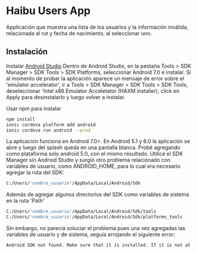 # Haibu Users App

Applicación que muestra una lista de los usuarios y la información inválida, relacionada al rut y fecha de nacimiento, al seleccionar uno.

## Instalación

Instalar [Android Studio](https://developer.android.com/studio)
Dentro de Android Studio, en la pestaña Tools > SDK Manager > SDK Tools > SDK Platforms, seleccionar Android 7.0 e instalar. 
Si al momento de probar la aplicación aparece un mensaje de error sobre el 'emulator accelerator', ir a Tools > SDK Manager > SDK Tools > SDK Tools, deseleccionar 'Intel x86 Emulator Acceletator (HAXM installer), click en Apply para desinstalarlo y luego volver a instalar.

Usar npm para instalar

```bash
npm install
ionic cordova platform add android
ionic cordova run android --prod
```

La aplicación funciona en Android 7.0+. En Android 5.1 y 6.0 la aplicación se abre y luego del splash queda en una pantalla blanca. Probé agregando como plataforma solo android 5.0, con el mismo resultado. Utilicé el SDK Manager sin Android Studio y surgió otro problema relacionado con variables de usuario, como ANDROID_HOME, para lo cual era necesario agregar la ruta del SDK:

```bash
C:/Users/'nombre_usuario'/AppData/Local/Android/Sdk
```

Además de agregar algunos directorios del SDK como variables de sistema en la ruta 'Path'

```bash
C:/Users/'nombre_usuario'/AppData/Local/Android/Sdk/tools
C:/Users/'nombre_usuario'/AppData/Local/Android/Sdk/platforms_tools
```

Sin embargo, no parecia soluciar el problema pues una vez agregadas las variables de usuario y de sistema, seguía arrojando el siguiente error:

```bash
Android SDK not found. Make sure that it is installed. If it is not at the default location, set the ANDROID_HOME environment variable.
```